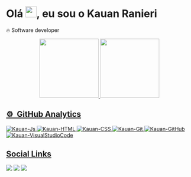 
<h1 align="left">Olá <img src="https://raw.githubusercontent.com/kaueMarques/kaueMarques/master/hi.gif" width="30px">, eu sou o Kauan Ranieri</h1>

 🔥 Software developer

 <div align="center">
  <a href="https://github.com/KauanRanieri">
  <img height="160em" src="https://github-readme-stats.vercel.app/api?username=KauanRanieri&show_icons=true&theme=chartreuse-dark"/>
  <img height="160em" src="https://github-readme-stats.vercel.app/api/top-langs/?username=KauanRanieri&layout=compact&langs_count=7&theme=chartreuse-dark"/>
</div>

 ## ⚙️ &nbsp;GitHub Analytics
 
 <div style="display: inline_block">
  <img align="center" alt="Kauan-Js" src="https://img.shields.io/badge/-JavaScript-05122A?style=flat&logo=javascript">
  <img align="center" alt="Kauan-HTML" src="https://img.shields.io/badge/-HTML-05122A?style=flat&logo=HTML5">
  <img align="center" alt="Kauan-CSS" src="https://img.shields.io/badge/-CSS-05122A?style=flat&logo=CSS3&logoColor=1572B6">
  <img align="center" alt="Kauan-Git" src="https://img.shields.io/badge/-Git-05122A?style=flat&logo=git">
  <img align="center" alt="Kauan-GitHub" src="https://img.shields.io/badge/-GitHub-05122A?style=flat&logo=github">
  <img align="center" alt="Kauan-VisualStudioCode" src="https://img.shields.io/badge/-Visual%20Studio%20Code-05122A?style=flat&logo=visual-studio-code&logoColor=007ACC">
</div>

  
  ## Social Links
 
<div> 
  <a href="https://www.instagram.com/kauanranieri/" target="_blank"><img src="https://img.shields.io/badge/-Instagram-%23E4405F?style=for-the-badge&logo=instagram&logoColor=white" target="_blank"></a>
  <a href = "mailto:kakaraniericomercial@gmail.com"><img src="https://img.shields.io/badge/-Gmail-%23333?style=for-the-badge&logo=gmail&logoColor=white" target="_blank"></a>
  <a href="https://www.linkedin.com/in/kauan-ranieri-483670161/" target="_blank"><img src="https://img.shields.io/badge/-LinkedIn-%230077B5?style=for-the-badge&logo=linkedin&logoColor=white" target="_blank"></a> 
 

</div>
